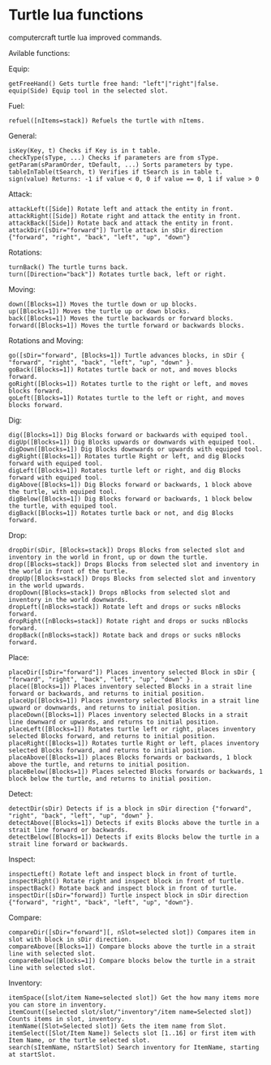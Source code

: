 # Turtle lua functions
computercraft turtle lua improved commands.

Avilable functions:

  Equip:
  
    getFreeHand() Gets turtle free hand: "left"|"right"|false.
    equip(Side) Equip tool in the selected slot.
    
  Fuel:
  
    refuel([nItems=stack]) Refuels the turtle with nItems.
    
  General:

    isKey(Key, t) Checks if Key is in t table.
    checkType(sType, ...) Checks if parameters are from sType.
    getParam(sParamOrder, tDefault, ...) Sorts parameters by type.
    tableInTable(tSearch, t) Verifies if tSearch is in table t.
    sign(value) Returns: -1 if value < 0, 0 if value == 0, 1 if value > 0

  Attack:

    attackLeft([Side]) Rotate left and attack the entity in front.
    attackRight([Side]) Rotate right and attack the entity in front.
    attackBack([Side]) Rotate back and attack the entity in front.
    attackDir([sDir="forward"]) Turtle attack in sDir direction {"forward", "right", "back", "left", "up", "down"}

  Rotations:
  
    turnBack() The turtle turns back.
    turn([Direction="back"]) Rotates turtle back, left or right.
    
  Moving:
  
    down([Blocks=1]) Moves the turtle down or up blocks.
    up([Blocks=1]) Moves the turtle up or down blocks.
    back([Blocks=1]) Moves the turtle backwards or forward blocks.
    forward([Blocks=1]) Moves the turtle forward or backwards blocks.
  
  Rotations and Moving:
  
    go([sDir="forward", [Blocks=1]) Turtle advances blocks, in sDir { "forward", "right", "back", "left", "up", "down" }.
    goBack([Blocks=1]) Rotates turtle back or not, and moves blocks forward.
    goRight([Blocks=1]) Rotates turtle to the right or left, and moves blocks forward.
    goLeft([Blocks=1]) Rotates turtle to the left or right, and moves blocks forward.

  Dig:
  
    dig([Blocks=1]) Dig Blocks forward or backwards with equiped tool.
    digUp([Blocks=1]) Dig Blocks upwards or downwards with equiped tool.
    digDown([Blocks=1]) Dig Blocks downwards or upwards with equiped tool.
    digRight([Blocks=1]) Rotates turtle Right or left, and dig Blocks forward with equiped tool.
    digLeft([Blocks=1]) Rotates turtle left or right, and dig Blocks forward with equiped tool.
    digAbove([Blocks=1]) Dig Blocks forward or backwards, 1 block above the turtle, with equiped tool.
    digBelow([Blocks=1]) Dig Blocks forward or backwards, 1 block below the turtle, with equiped tool.
    digBack([Blocks=1]) Rotates turtle back or not, and dig Blocks forward.

  Drop:

    dropDir(sDir, [Blocks=stack]) Drops Blocks from selected slot and inventory in the world in front, up or down the turtle.
    drop([Blocks=stack]) Drops Blocks from selected slot and inventory in the world in front of the turtle.
    dropUp([Blocks=stack]) Drops Blocks from selected slot and inventory in the world upwards.
    dropDown([Blocks=stack]) Drops nBlocks from selected slot and inventory in the world downwards.
    dropLeft([nBlocks=stack]) Rotate left and drops or sucks nBlocks forward.
    dropRight([nBlocks=stack]) Rotate right and drops or sucks nBlocks forward.
    dropBack([nBlocks=stack]) Rotate back and drops or sucks nBlocks forward.

  Place:

    placeDir([sDir="forward"]) Places inventory selected Block in sDir { "forward", "right", "back", "left", "up", "down" }.
    place([Blocks=1]) Places inventory selected Blocks in a strait line forward or backwards, and returns to initial position.
    placeUp([Blocks=1]) Places inventory selected Blocks in a strait line upward or downwards, and returns to initial position.
    placeDown([Blocks=1]) Places inventory selected Blocks in a strait line downward or upwards, and returns to initial position.
    placeLeft([Blocks=1]) Rotates turtle left or right, places inventory selected Blocks forward, and returns to initial position.
    placeRight([Blocks=1]) Rotates turtle Right or left, places inventory selected Blocks forward, and returns to initial position.
    placeAbove([Blocks=1]) places Blocks forwards or backwards, 1 block above the turtle, and returns to initial position.
    placeBelow([Blocks=1]) Places selected Blocks forwards or backwards, 1 block below the turtle, and returns to initial position.

  Detect:

    detectDir(sDir) Detects if is a block in sDir direction {"forward", "right", "back", "left", "up", "down" }.
    detectAbove([Blocks=1]) Detects if exits Blocks above the turtle in a strait line forward or backwards.
    detectBelow([Blocks=1]) Detects if exits Blocks below the turtle in a strait line forward or backwards.

  Inspect:

    inspectLeft() Rotate left and inspect block in front of turtle.
    inspectRight() Rotate right and inspect block in front of turtle.
    inspectBack() Rotate back and inspect block in front of turtle.
    inspectDir([sDir="forward]) Turtle inspect block in sDir direction {"forward", "right", "back", "left", "up", "down"}.

  Compare:

    compareDir([sDir="forward"][, nSlot=selected slot]) Compares item in slot with block in sDir direction.
    compareAbove([Blocks=1]) Compare blocks above the turtle in a strait line with selected slot.
    compareBelow([Blocks=1]) Compare blocks below the turtle in a strait line with selected slot.

  Inventory:
    
    itemSpace([slot/item Name=selected slot]) Get the how many items more you can store in inventory.
    itemCount([selected slot/slot/"inventory"/item name=Selected slot]) Counts items in slot, inventory.
    itemName([Slot=Selected slot]) Gets the item name from Slot.
    itemSelect([Slot/Item Name]) Selects slot [1..16] or first item with Item Name, or the turtle selected slot.
    search(sItemName, nStartSlot) Search inventory for ItemName, starting at startSlot. 
    
